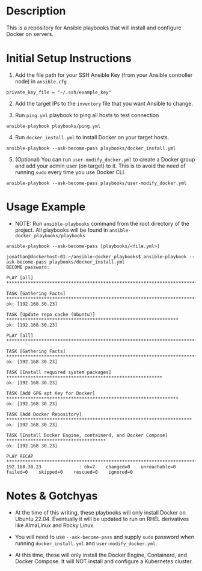 # Description

This is a repository for Ansible playbooks that will install and configure Docker on servers.

# Initial Setup Instructions

1. Add the file path for your SSH Ansible Key (from your Ansible controller node) in `ansible.cfg`

```
private_key_file = "~/.ssh/example_key"
```

2. Add the target IPs to the `inventory` file that you want Ansible to change.

3. Run `ping.yml` playbook to ping all hosts to test connection

```
ansible-playbook playbooks/ping.yml
```

4. Run `docker_install.yml` to install Docker on your target hosts.

```
ansible-playbook --ask-become-pass playbooks/docker_install.yml
```

5. (Optional) You can run `user-modify_docker.yml` to create a Docker group and add your admin user (on target) to it. This is to avoid the need of running `sudo` every time you use Docker CLI.

```
ansible-playbook --ask-become-pass playbooks/user-modify_docker.yml
```

# Usage Example

- NOTE: Run `ansible-playbooks` command from the root directory of the project. All playbooks will be found in `ansible-docker_playbooks/playbooks`

```
ansible-playbook --ask-become-pass [playbooks/<file.yml>]
```
```
jonathan@dockerhost-01:~/ansible-docker_playbooks$ ansible-playbook --ask-become-pass playbooks/docker_install.yml
BECOME password:

PLAY [all] ***************************************************************************************

TASK [Gathering Facts] ***************************************************************************
ok: [192.168.30.23]

TASK [Update repo cache (Ubuntu)] ****************************************************************
ok: [192.168.30.23]

PLAY [all] ***************************************************************************************

TASK [Gathering Facts] ***************************************************************************
ok: [192.168.30.23]

TASK [Install required system packages] **********************************************************
ok: [192.168.30.23]

TASK [Add GPG apt Key for Docker] ****************************************************************
ok: [192.168.30.23]

TASK [Add Docker Repository] *********************************************************************
ok: [192.168.30.23]

TASK [Install Docker Engine, containerd, and Docker Compose] *************************************
ok: [192.168.30.23]

PLAY RECAP ***************************************************************************************
192.168.30.23              : ok=7    changed=0    unreachable=0    failed=0    skipped=0    rescued=0    ignored=0
```

# Notes & Gotchyas

- At the time of this writing, these playbooks will only install Docker on Ubuntu 22.04. Eventually it will be updated to run on RHEL derivatives like AlmaLinux and Rocky Linux.

- You will need to use `--ask-become-pass` and supply `sudo` password when running `docker_install.yml` and `user-modify_docker.yml`.

- At this time, these will only install the Docker Engine, Containerd, and Docker Compose. It will NOT install and configure a Kubernetes cluster. 